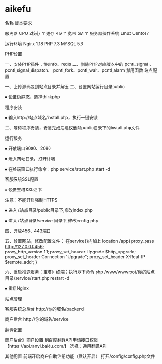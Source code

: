 # aikefu
名称	版本要求

服务器	CPU 2核心 ↑
运存 4G ↑
宽带 5M ↑
服务器操作系统	Linux Centos7 

运行环境	Nginx 1.18 
PHP 7.3 
MYSQL 5.6 

PHP设置

一、安装PHP插件：fileinfo、redis
二、删除PHP对应版本中的 pcntl_signal 、pcntl_signal_dispatch、 pcntl_fork、pcntl_wait、pcntl_alarm 禁用函数
站点配置

一、上传源码包到站点目录并解压
二、设置网站运行目录public
 
⦁	设置伪静态，选择thinkphp
 

程序安装

⦁	输入http://站点域名/install.php，执行一键安装
 

二、等待程序安装，安装完成后建议删除public目录下的install.php文件

运行服务

⦁	开放端口9090、2080
 

⦁	进入网站目录，打开终端
 

⦁	在终端窗口执行命令：php service/start.php start -d
 

客服系统SSL配置

⦁	设置宝塔SSL证书
 
注意：不能开启强制HTTPS

⦁	进入 /站点目录/public目录下,修改index.php
 
 

⦁	进入 /站点目录/service 目录下,修改config.php
 


四、开放456、443端口
 

五、设置网站，修改配置文件：
在service{}内加上
location  /app{
  proxy_pass http://127.0.0.1:456;     
  proxy_http_version 1.1;
  proxy_set_header Upgrade $http_upgrade;
  proxy_set_header Connection "Upgrade";
  proxy_set_header X-Real-IP $remote_addr;
}

 

六、重启推送服务：宝塔》终端；执行以下命令
php /www/wwwroot/你的站点目录/service/start.php restart -d

⦁	重启Nginx
 

站点管理

客服系统总后台
http://你的域名/backend
 
商户后台
http://你的域名/service


翻译配置

商户后台》商户设置
到百度翻译API申请接口权限【https://api.fanyi.baidu.com/】
选择：通用翻译API


其他配置
前端开启商户自助注册功能（默认开启）
打开/config/config.php文件
